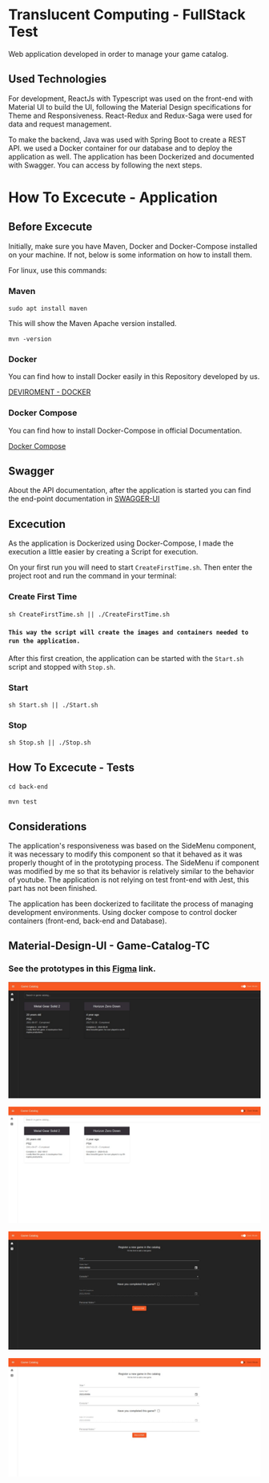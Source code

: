 # Translucent Computing - FullStack Test

Web application developed in order to manage your game catalog.

## Used Technologies

For development, ReactJs with Typescript was used on the front-end with Material UI to build the UI, following the Material Design specifications for Theme and Responsiveness. React-Redux and Redux-Saga were used for data and request management.

To make the backend, Java was used with Spring Boot to create a REST API. we used a Docker container for our database and to deploy the application as well. The application has been Dockerized and documented with Swagger. You can access by following the next steps.

# How To Excecute - Application

## Before Excecute

Initially, make sure you have Maven, Docker and Docker-Compose installed on your machine. If not, below is some information on how to install them.

For linux, use this commands:

### Maven
```
sudo apt install maven 
```
This will show the Maven Apache version installed.
```
mvn -version
```
### Docker

You can find how to install Docker easily in this Repository developed by us.

<a href="https://github.com/MailsonD/devironment/tree/master/ferramentas/Docker">DEVIROMENT - DOCKER</a>

### Docker Compose

You can find how to install Docker-Compose in official Documentation.

<a href="https://docs.docker.com/compose/install/">Docker Compose</a>

## Swagger

About the API documentation, after the application is started you can find the end-point documentation in <a href="http://localhost:8080/swagger-ui.html">SWAGGER-UI </a>


## Excecution

As the application is Dockerized using Docker-Compose, I made the execution a little easier by creating a Script for execution.

On your first run you will need to start `CreateFirstTime.sh`. Then enter the project root and run the command in your terminal:

### Create First Time

```
sh CreateFirstTime.sh || ./CreateFirstTime.sh
```
#### `This way the script will create the images and containers needed to run the application.`

After this first creation, the application can be started with the `Start.sh` script and stopped with `Stop.sh`.
### Start

```
sh Start.sh || ./Start.sh
```
### Stop

```
sh Stop.sh || ./Stop.sh
```
## How To Excecute - Tests


```
cd back-end
```

```
mvn test
```
## Considerations

The application's responsiveness was based on the SideMenu component, it was necessary to modify this component so that it behaved as it was properly thought of in the prototyping process. The SideMenu if component was modified by me so that its behavior is relatively similar to the behavior of youtube. The application is not relying on test front-end with Jest, this part has not been finished.

The application has been dockerized to facilitate the process of managing development environments. Using docker compose to control docker containers (front-end, back-end and Database).

## Material-Design-UI - Game-Catalog-TC

### See the prototypes in this [Figma](https://www.figma.com/file/HmFPaCaxYMJB9RUqB8pCMx/Figma-Material-Design-UI-Game-Catalog-TC?node-id=0%3A1) link.

![alt text](https://github.com/Raul-Coelho/Translucent-Test/blob/main/resources/GCListDark.jpeg?raw=true)

![alt text](https://github.com/Raul-Coelho/Translucent-Test/blob/main/resources/GCListLight.jpeg?raw=true)

![alt text](https://github.com/Raul-Coelho/Translucent-Test/blob/main/resources/GCFormDark.jpeg?raw=true)

![alt text](https://github.com/Raul-Coelho/Translucent-Test/blob/main/resources/GCFormLight.jpeg?raw=true)





